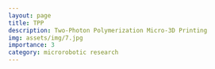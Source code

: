 ```yaml
---
layout: page
title: TPP
description: Two-Photon Polymerization Micro-3D Printing
img: assets/img/7.jpg
importance: 3
category: microrobotic research
---
```

